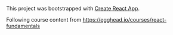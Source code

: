 This project was bootstrapped with [Create React App](https://github.com/facebookincubator/create-react-app).

Following course content from https://egghead.io/courses/react-fundamentals
